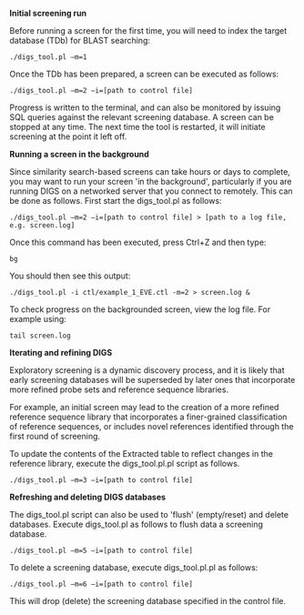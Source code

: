**Initial screening run**

Before running a screen for the first time, you will need to index the target database (TDb) for BLAST searching:

```
./digs_tool.pl –m=1 
```

Once the TDb has been prepared, a screen can be executed as follows:

```
./digs_tool.pl –m=2 –i=[path to control file]
```
Progress is written to the terminal, and can also be monitored by issuing SQL queries against the relevant screening database. A screen can be stopped at any time. The next time the tool is restarted, it will initiate screening at the point it left off.

**Running a screen in the background**

Since similarity search-based screens can take hours or days to complete, you may want to run your screen 'in the background', particularly if you are running DIGS on a networked server that you connect to remotely. This can be done as follows. First start the digs_tool.pl as follows:

```
./digs_tool.pl –m=2 –i=[path to control file] > [path to a log file, e.g. screen.log]
```

Once this command has been executed, press Ctrl+Z and then type:

```
bg
```
You should then see this output:

```
./digs_tool.pl -i ctl/example_1_EVE.ctl -m=2 > screen.log &
```

To check progress on the backgrounded screen, view the log file. For example using:
```
tail screen.log 
```


**Iterating and refining DIGS**

Exploratory screening is a dynamic discovery process, and it is likely that early screening databases will be superseded by later ones that incorporate more refined probe sets and reference sequence libraries.

For example, an initial screen may lead to the creation of a more refined reference sequence library that incorporates a finer-grained classification of reference sequences, or includes novel references identified through the first round of screening.

To update the contents of the Extracted table to reflect changes in the reference library, execute the digs_tool.pl.pl script as follows.

```
./digs_tool.pl –m=3 –i=[path to control file]
```

**Refreshing and deleting DIGS databases**

The digs_tool.pl script can also be used to 'flush' (empty/reset) and delete databases. Execute digs_tool.pl as follows to flush data a screening database.

```
./digs_tool.pl –m=5 –i=[path to control file]
```

To delete a screening database, execute digs_tool.pl.pl as follows:

```
./digs_tool.pl –m=6 –i=[path to control file]
```


This will drop (delete) the screening database specified in the control file.


